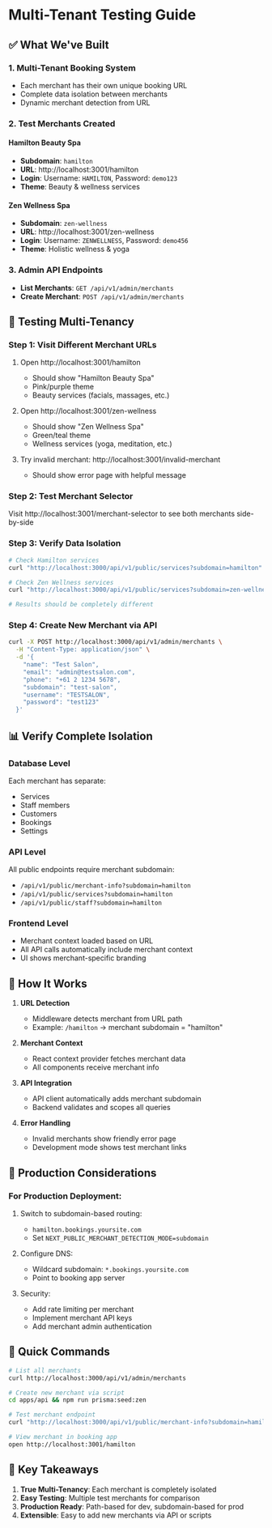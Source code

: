 # Multi-Tenant Testing Guide

## ✅ What We've Built

### 1. Multi-Tenant Booking System
- Each merchant has their own unique booking URL
- Complete data isolation between merchants
- Dynamic merchant detection from URL

### 2. Test Merchants Created

#### Hamilton Beauty Spa
- **Subdomain**: `hamilton`
- **URL**: http://localhost:3001/hamilton
- **Login**: Username: `HAMILTON`, Password: `demo123`
- **Theme**: Beauty & wellness services

#### Zen Wellness Spa
- **Subdomain**: `zen-wellness`
- **URL**: http://localhost:3001/zen-wellness
- **Login**: Username: `ZENWELLNESS`, Password: `demo456`
- **Theme**: Holistic wellness & yoga

### 3. Admin API Endpoints
- **List Merchants**: `GET /api/v1/admin/merchants`
- **Create Merchant**: `POST /api/v1/admin/merchants`

## 🧪 Testing Multi-Tenancy

### Step 1: Visit Different Merchant URLs
1. Open http://localhost:3001/hamilton
   - Should show "Hamilton Beauty Spa"
   - Pink/purple theme
   - Beauty services (facials, massages, etc.)

2. Open http://localhost:3001/zen-wellness
   - Should show "Zen Wellness Spa"
   - Green/teal theme
   - Wellness services (yoga, meditation, etc.)

3. Try invalid merchant: http://localhost:3001/invalid-merchant
   - Should show error page with helpful message

### Step 2: Test Merchant Selector
Visit http://localhost:3001/merchant-selector to see both merchants side-by-side

### Step 3: Verify Data Isolation
```bash
# Check Hamilton services
curl "http://localhost:3000/api/v1/public/services?subdomain=hamilton" | grep name

# Check Zen Wellness services
curl "http://localhost:3000/api/v1/public/services?subdomain=zen-wellness" | grep name

# Results should be completely different
```

### Step 4: Create New Merchant via API
```bash
curl -X POST http://localhost:3000/api/v1/admin/merchants \
  -H "Content-Type: application/json" \
  -d '{
    "name": "Test Salon",
    "email": "admin@testsalon.com",
    "phone": "+61 2 1234 5678",
    "subdomain": "test-salon",
    "username": "TESTSALON",
    "password": "test123"
  }'
```

## 📊 Verify Complete Isolation

### Database Level
Each merchant has separate:
- Services
- Staff members
- Customers
- Bookings
- Settings

### API Level
All public endpoints require merchant subdomain:
- `/api/v1/public/merchant-info?subdomain=hamilton`
- `/api/v1/public/services?subdomain=hamilton`
- `/api/v1/public/staff?subdomain=hamilton`

### Frontend Level
- Merchant context loaded based on URL
- All API calls automatically include merchant context
- UI shows merchant-specific branding

## 🔧 How It Works

1. **URL Detection**
   - Middleware detects merchant from URL path
   - Example: `/hamilton` → merchant subdomain = "hamilton"

2. **Merchant Context**
   - React context provider fetches merchant data
   - All components receive merchant info

3. **API Integration**
   - API client automatically adds merchant subdomain
   - Backend validates and scopes all queries

4. **Error Handling**
   - Invalid merchants show friendly error page
   - Development mode shows test merchant links

## 🚀 Production Considerations

### For Production Deployment:
1. Switch to subdomain-based routing:
   - `hamilton.bookings.yoursite.com`
   - Set `NEXT_PUBLIC_MERCHANT_DETECTION_MODE=subdomain`

2. Configure DNS:
   - Wildcard subdomain: `*.bookings.yoursite.com`
   - Point to booking app server

3. Security:
   - Add rate limiting per merchant
   - Implement merchant API keys
   - Add merchant admin authentication

## 📝 Quick Commands

```bash
# List all merchants
curl http://localhost:3000/api/v1/admin/merchants

# Create new merchant via script
cd apps/api && npm run prisma:seed:zen

# Test merchant endpoint
curl "http://localhost:3000/api/v1/public/merchant-info?subdomain=hamilton"

# View merchant in booking app
open http://localhost:3001/hamilton
```

## 🎯 Key Takeaways

1. **True Multi-Tenancy**: Each merchant is completely isolated
2. **Easy Testing**: Multiple test merchants for comparison
3. **Production Ready**: Path-based for dev, subdomain-based for prod
4. **Extensible**: Easy to add new merchants via API or scripts